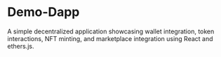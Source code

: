 # Demo-Dapp
A simple decentralized application showcasing wallet integration, token interactions, NFT minting, and marketplace integration using React and ethers.js.

